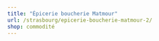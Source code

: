 ```yaml
---
title: "Épicerie boucherie Matmour"
url: /strasbourg/epicerie-boucherie-matmour-2/
shop: commodité
---
```

